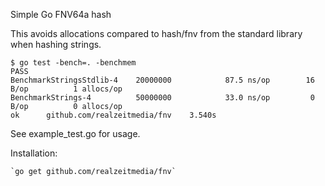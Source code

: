 Simple Go FNV64a hash

This avoids allocations compared to hash/fnv from the standard library
when hashing strings.

```
$ go test -bench=. -benchmem
PASS
BenchmarkStringsStdlib-4	20000000	        87.5 ns/op	      16 B/op	       1 allocs/op
BenchmarkStrings-4      	50000000	        33.0 ns/op	       0 B/op	       0 allocs/op
ok  	github.com/realzeitmedia/fnv	3.540s
```

See example_test.go for usage.

Installation:

    `go get github.com/realzeitmedia/fnv`

